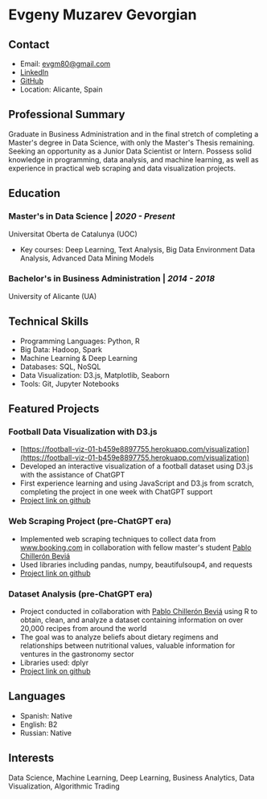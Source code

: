 # Evgeny Muzarev Gevorgian

## Contact
- Email: evgm80@gmail.com
- [LinkedIn](https://www.linkedin.com/in/evgenymg80)
- [GitHub](https://github.com/EvgenyMG)
- Location: Alicante, Spain

## Professional Summary
Graduate in Business Administration and in the final stretch of completing a Master's degree in Data Science, with only the Master's Thesis remaining. Seeking an opportunity as a Junior Data Scientist or Intern. Possess solid knowledge in programming, data analysis, and machine learning, as well as experience in practical web scraping and data visualization projects.

## Education
### Master's in Data Science | _2020 - Present_
Universitat Oberta de Catalunya (UOC)
- Key courses: Deep Learning, Text Analysis, Big Data Environment Data Analysis, Advanced Data Mining Models

### Bachelor's in Business Administration | _2014 - 2018_
University of Alicante (UA)

## Technical Skills
- Programming Languages: Python, R
- Big Data: Hadoop, Spark
- Machine Learning & Deep Learning
- Databases: SQL, NoSQL
- Data Visualization: D3.js, Matplotlib, Seaborn
- Tools: Git, Jupyter Notebooks

## Featured Projects
### Football Data Visualization with D3.js
- [https://football-viz-01-b459e8897755.herokuapp.com/visualization](https://football-viz-01-b459e8897755.herokuapp.com/visualization)
- Developed an interactive visualization of a football dataset using D3.js with the assistance of ChatGPT
- First experience learning and using JavaScript and D3.js from scratch, completing the project in one week with ChatGPT support
- [Project link on github](https://github.com/EvgenyMG/football-history)

### Web Scraping Project (pre-ChatGPT era)
- Implemented web scraping techniques to collect data from www.booking.com in collaboration with fellow master's student [Pablo Chillerón Beviá](https://github.com/pchilleron)
- Used libraries including pandas, numpy, beautifulsoup4, and requests
- [Project link on github](https://github.com/EvgenyMG/web_scraping)

### Dataset Analysis (pre-ChatGPT era)
- Project conducted in collaboration with [Pablo Chillerón Beviá](https://github.com/pchilleron) using R to obtain, clean, and analyze a dataset containing information on over 20,000 recipes from around the world
- The goal was to analyze beliefs about dietary regimens and relationships between nutritional values, valuable information for ventures in the gastronomy sector
- Libraries used: dplyr
- [Project link on github](https://github.com/EvgenyMG/dataset_analysis)

## Languages
- Spanish: Native
- English: B2
- Russian: Native

## Interests
Data Science, Machine Learning, Deep Learning, Business Analytics, Data Visualization, Algorithmic Trading
